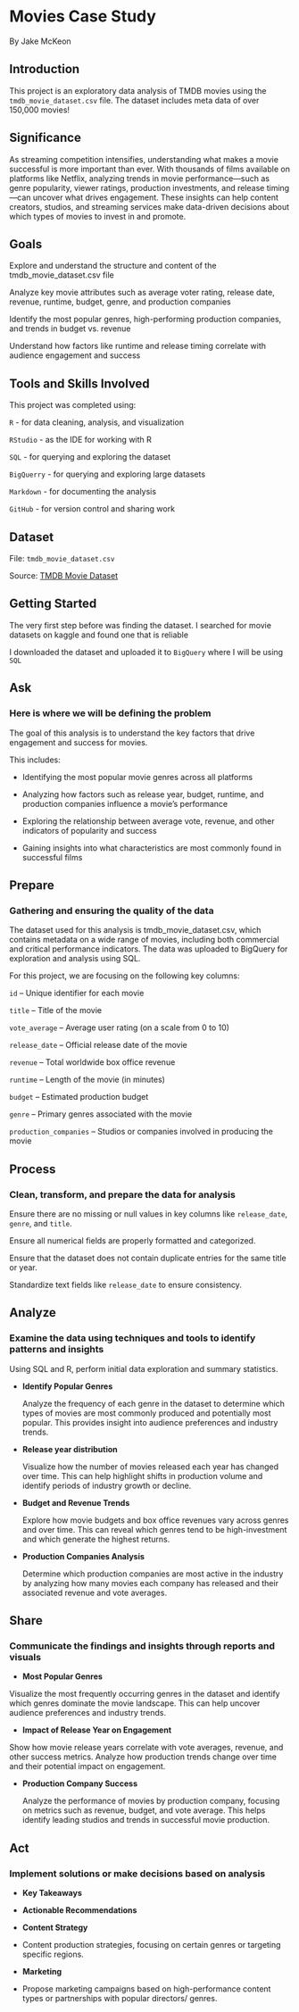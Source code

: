 # Movies Case Study
By Jake McKeon

## Introduction
This project is an exploratory data analysis of TMDB movies using the `tmdb_movie_dataset.csv` file. The dataset includes meta data of over 150,000 movies!

## Significance
As streaming competition intensifies, understanding what makes a movie successful is more important than ever. With thousands of films available on platforms like Netflix, analyzing trends in movie performance—such as genre popularity, viewer ratings, production investments, and release timing—can uncover what drives engagement. These insights can help content creators, studios, and streaming services make data-driven decisions about which types of movies to invest in and promote.

## Goals
Explore and understand the structure and content of the tmdb_movie_dataset.csv file

Analyze key movie attributes such as average voter rating, release date, revenue, runtime, budget, genre, and production companies

Identify the most popular genres, high-performing production companies, and trends in budget vs. revenue

Understand how factors like runtime and release timing correlate with audience engagement and success


## Tools and Skills Involved
This project was completed using:

`R` - for data cleaning, analysis, and visualization

`RStudio` - as the IDE for working with R

`SQL` - for querying and exploring the dataset

`BigQuerry` - for querying and exploring large datasets

`Markdown` - for documenting the analysis

`GitHub` - for version control and sharing work

## Dataset
File: `tmdb_movie_dataset.csv`

Source: [TMDB Movie Dataset](https://www.kaggle.com/datasets/asaniczka/tmdb-movies-dataset-2023-930k-movies)


## Getting Started
The very first step before was finding the dataset. I searched for movie datasets on kaggle and found one that is reliable

I downloaded the dataset and uploaded it to `BigQuery` where I will be using `SQL`

## Ask
### Here is where we will be defining the problem
The goal of this analysis is to understand the key factors that drive engagement and success for movies. 

This includes:

- Identifying the most popular movie genres across all platforms

- Analyzing how factors such as release year, budget, runtime, and production companies influence a movie’s performance

- Exploring the relationship between average vote, revenue, and other indicators of popularity and success

- Gaining insights into what characteristics are most commonly found in successful films

## Prepare
### Gathering and ensuring the quality of the data
The dataset used for this analysis is tmdb_movie_dataset.csv, which contains metadata on a wide range of movies, including both commercial and critical performance indicators. The data was uploaded to BigQuery for exploration and analysis using SQL.

For this project, we are focusing on the following key columns:

`id` – Unique identifier for each movie

`title` – Title of the movie

`vote_average` – Average user rating (on a scale from 0 to 10)

`release_date` – Official release date of the movie

`revenue` – Total worldwide box office revenue

`runtime` – Length of the movie (in minutes)

`budget` – Estimated production budget

`genre` – Primary genres associated with the movie

`production_companies` – Studios or companies involved in producing the movie

## Process
### Clean, transform, and prepare the data for analysis
Ensure there are no missing or null values in key columns like `release_date`, `genre`, and `title`.

Ensure all numerical fields are properly formatted and categorized.

Ensure that the dataset does not contain duplicate entries for the same title or year.

Standardize text fields like `release_date` to ensure consistency.

## Analyze
### Examine the data using techniques and tools to identify patterns and insights
Using SQL and R, perform initial data exploration and summary statistics.

- **Identify Popular Genres** 

   Analyze the frequency of each genre in the dataset to determine which types of movies are most commonly produced and potentially most popular. This provides insight into audience preferences and industry trends.

- **Release year distribution**
 
    Visualize how the number of movies released each year has changed over time. This can help highlight shifts in production volume and identify periods of industry growth or decline.

- **Budget and Revenue Trends**
  
  Explore how movie budgets and box office revenues vary across genres and over time. This can reveal which genres tend to be high-investment and which generate the highest returns.

- **Production Companies Analysis**
  
  Determine which production companies are most active in the industry by analyzing how many movies each company has released and their associated revenue and vote averages.


## Share
### Communicate the findings and insights through reports and visuals
- **Most Popular Genres**

Visualize the most frequently occurring genres in the dataset and identify which genres dominate the movie landscape. This can help uncover audience preferences and industry trends.

- **Impact of Release Year on Engagement**

Show how movie release years correlate with vote averages, revenue, and other success metrics. Analyze how production trends change over time and their potential impact on engagement.

- **Production Company Success**

  Analyze the performance of movies by production company, focusing on metrics such as revenue, budget, and vote average. This helps identify leading studios and trends in successful movie production.

## Act
### Implement solutions or make decisions based on analysis
- **Key Takeaways**
- **Actionable Recommendations**
- **Content Strategy**

- Content production strategies, focusing on certain genres or targeting specific regions.

- **Marketing**

- Propose marketing campaigns based on high-performance content types or partnerships with popular directors/ genres.










